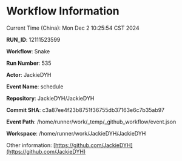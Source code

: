 # Workflow Information

Current Time (China): Mon Dec  2 10:25:54 CST 2024  

**RUN_ID**: 12111523599  

**Workflow**: Snake  

**Run Number**: 535  

**Actor**: JackieDYH  

**Event Name**: schedule  

**Repository**: JackieDYH/JackieDYH  

**Commit SHA**: c3a87ee4f23b8751f36755db37163e6c7b35ab97  

**Event Path**: /home/runner/work/_temp/_github_workflow/event.json  

**Workspace**: /home/runner/work/JackieDYH/JackieDYH  

Other information: [https://github.com/JackieDYH](https://github.com/JackieDYH)
